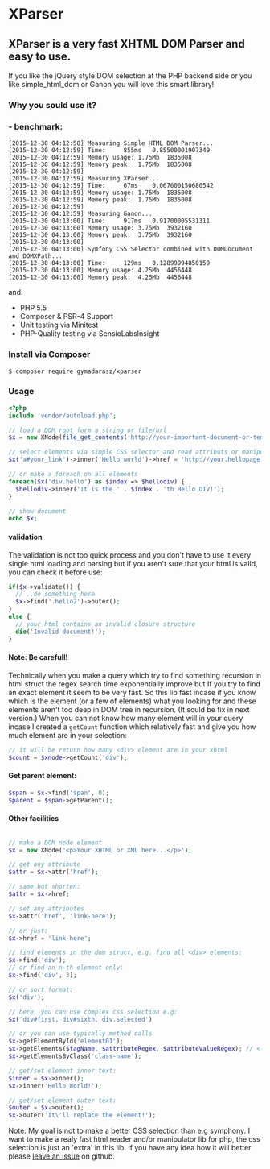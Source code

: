 # XParser
## XParser is a very fast XHTML DOM Parser and easy to use. 
If you like the jQuery style DOM selection at the PHP backend side 
or you like simple_html_dom or Ganon you will love this smart library!

### Why you sould use it? 
### - benchmark:
```
[2015-12-30 04:12:58] Measuring Simple HTML DOM Parser...
[2015-12-30 04:12:59] Time:		855ms	0.85500001907349
[2015-12-30 04:12:59] Memory usage:	1.75Mb	1835008
[2015-12-30 04:12:59] Memory peak:	1.75Mb	1835008
[2015-12-30 04:12:59] 
[2015-12-30 04:12:59] Measuring XParser...
[2015-12-30 04:12:59] Time:		67ms	0.067000150680542
[2015-12-30 04:12:59] Memory usage:	1.75Mb	1835008
[2015-12-30 04:12:59] Memory peak:	1.75Mb	1835008
[2015-12-30 04:12:59] 
[2015-12-30 04:12:59] Measuring Ganon...
[2015-12-30 04:13:00] Time:		917ms	0.91700005531311
[2015-12-30 04:13:00] Memory usage:	3.75Mb	3932160
[2015-12-30 04:13:00] Memory peak:	3.75Mb	3932160
[2015-12-30 04:13:00] 
[2015-12-30 04:13:00] Symfony CSS Selector combined with DOMDocument and DOMXPath...
[2015-12-30 04:13:00] Time:		129ms	0.12899994850159
[2015-12-30 04:13:00] Memory usage:	4.25Mb	4456448
[2015-12-30 04:13:00] Memory peak:	4.25Mb	4456448
```
and:
- PHP 5.5
- Composer & PSR-4 Support
- Unit testing via Minitest
- PHP-Quality testing via SensioLabsInsight


### Install via Composer

`$ composer require gymadarasz/xparser`

### Usage

```php
<?php
include 'vendor/autoload.php';

// load a DOM root form a string or file/url
$x = new XNode(file_get_contents('http://your-important-document-or-template.com'));

// select elements via simple CSS selector and read attributs or manipulate contents easily e.g.:
$x('a#your_link')->inner('Hello world')->href = 'http://your.hellopage.com';

// or make a foreach on all elements
foreach($x('div.hello') as $index => $hellodiv) {
  $hellodiv->inner('It is the ' . $index . 'th Hello DIV!');
}

// show document
echo $x;
```

#### validation
The validation is not too quick process and you don't have to use it every single html loading and parsing but if you aren't sure that your html is valid, you can check it before use:

```php
if($x->validate()) {
  // ..do something here
  $x->find('.hello2')->outer();
}
else {
  // your html contains an invalid closure structure
  die('Invalid document!');
}
```

#### Note: Be carefull!
Technically when you make a query which try to find something recursion in html struct the regex search time exponentially improve but If you try to find an exact element it seem to be very fast. So this lib fast incase if you know which is the element (or a few of elements) what you looking for and these elements aren't too deep in DOM tree in recursion. 
(It sould be fix in next version.)
When you can not know how many element will in your query incase I created a `getCount` function which relatively fast and give you how much element are in your selection:

```php
// it will be return how many <div> element are in your xhtml
$count = $xnode->getCount('div'); 
```


#### Get parent element:
```php
$span = $x->find('span', 0);
$parent = $span->getParent();
```

#### Other facilities

```php

// make a DOM node element
$x = new XNode('<p>Your XHTML or XML here...</p>');

// get any attribute
$attr = $x->attr('href');

// same but shorten:
$attr = $x->href;

// set any attributes
$x->attr('href', 'link-here');

// or just:
$x->href = 'link-here';

// find elements in the dom struct, e.g. find all <div> elements:
$x->find('div');
// or find an n-th element only:
$x->find('div', 3);

// or sort format:
$x('div');

// here, you can use complex css selection e.g:
$x('div#first, div#sixth, div.selected')

// or you can use typically method calls
$x->getElementById('element01');
$x->getElements($tagName, $attributeRegex, $attributeValueRegex); // <- all parameters are optional
$x->getElementsByClass('class-name');

// get/set element inner text:
$inner = $x->inner();
$x->inner('Hello World!');

// get/set element outer text:
$outer = $x->outer();
$x->outer('It\'ll replace the element!');

```

Note:
My goal is not to make a better CSS selection than e.g symphony. I want to make a realy fast html reader and/or manipulator lib for php, the css selection is just an 'extra' in this lib. If you have any idea how it will better please [leave an issue](https://github.com/gymadarasz/xparser/issues/new) on github.

